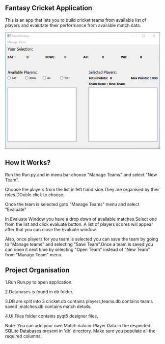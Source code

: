## Fantasy Cricket Application

This is an app that lets you to build cricket teams from available list of 
players and evalutate their performance from available match data.

![](https://github.com/bgvmysore/fantastyCricket/blob/master/screenhots/start_ui.png)

## How it Works?

Run the Run.py and in menu bar choose "Manage Teams" and select "New Team".

Choose the players from the list in left hand side.They are organised by their
roles.DOuble click to choose.

Once the team is selected goto "Manage Teams" menu and select "Evaluate"

In Evaluate Window you have a drop down of available matches.Select one from 
the list and click evaluate button. A list of players scores will appear after
that you can close the Evaluate window.

Also, once players for you team is selected you can save the team by going to 
"Manage teams" and selecting "Save Team".Once a team is saved you can open it 
next time by selecting "Open Team" instead of "New Team" from "Manage Team" 
menu. 

## Project Organisation

1.Run Run.py to open application.

2.Databases is found in db folder.

3.DB are split into 3 cricket.db contains players,teams.db contains teams saved
,matches.db contains match details.

4.UI Files folder contains pyqt5 designer files.


Note: You can add your own Match data or Player Data in the respected SQLite 
Databases present in 'db' directory. Make sure you populate all the required
columns.
